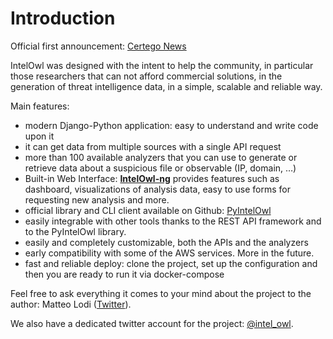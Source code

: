 # Introduction

Official first announcement: [Certego News](https://www.certego.net/en/news/new-year-new-tool-intel-owl/)

IntelOwl was designed with the intent to help the community, in particular those researchers that can not afford commercial solutions, in the generation of threat intelligence data, in a simple, scalable and reliable way.

Main features:

* modern Django-Python application: easy to understand and write code upon it
* it can get data from multiple sources with a single API request
* more than 100 available analyzers that you can use to generate or retrieve data about a suspicious file or observable (IP, domain, …)
* Built-in Web Interface: **[IntelOwl-ng](https://github.com/intelowlproject/IntelOwl-ng)** provides features such as dashboard, visualizations of analysis data, easy to use forms for requesting new analysis and more.
* official library and CLI client available on Github: [PyIntelOwl](https://github.com/intelowlproject/pyintelowl)
* easily integrable with other tools thanks to the REST API framework and to the PyIntelOwl library.
* easily and completely customizable, both the APIs and the analyzers
* early compatibility with some of the AWS services. More in the future.
* fast and reliable deploy: clone the project, set up the configuration and then you are ready to run it via docker-compose


Feel free to ask everything it comes to your mind about the project to the author:
Matteo Lodi ([Twitter](https://twitter.com/matte_lodi)).

We also have a dedicated twitter account for the project: [@intel_owl](https://twitter.com/intel_owl).